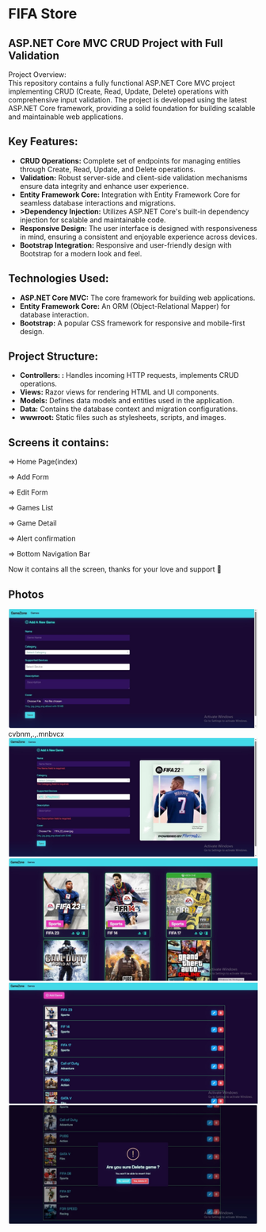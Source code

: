 # FIFA Store  

<h2>
ASP.NET Core MVC CRUD Project with Full Validation
</h2>
<p>
Project Overview:<br>
This repository contains a fully functional ASP.NET Core MVC project implementing CRUD (Create, Read, Update, Delete) operations with comprehensive input validation. The project is developed using the latest ASP.NET Core framework, providing a solid foundation for building scalable and maintainable web applications.
</p>

## Key Features:
<ul>
 <li> <strong> CRUD Operations:</strong> Complete set of endpoints for managing entities through Create, Read, Update, and Delete operations.</li>
<li><strong>Validation:</strong> Robust server-side and client-side validation mechanisms ensure data integrity and enhance user experience.</li>
<li><strong>Entity Framework Core:</strong> Integration with Entity Framework Core for seamless database interactions and migrations.</li>
 <li><strong>>Dependency Injection:</strong> Utilizes ASP.NET Core's built-in dependency injection for scalable and maintainable code.</li>
<li><strong>Responsive Design:</strong> The user interface is designed with responsiveness in mind, ensuring a consistent and enjoyable experience across devices.</li>
 <li><strong>Bootstrap Integration:</strong> Responsive and user-friendly design with Bootstrap for a modern look and feel.</li>
</ul>


## Technologies Used:
<ul>
 <li><strong>ASP.NET Core MVC:</strong> The core framework for building web applications.</li>
 <li><strong>Entity Framework Core:</strong> An ORM (Object-Relational Mapper) for database interaction.</li>
 <li><strong>Bootstrap:</strong> A popular CSS framework for responsive and mobile-first design.</li>
</ul>


## Project Structure:
<ul>
 <li><strong>Controllers: :</strong> Handles incoming HTTP requests, implements CRUD operations.</li>
 <li><strong>Views:</strong> Razor views for rendering HTML and UI components.</li>
 <li><strong>Models:</strong> Defines data models and entities used in the application.</li>
  <li><strong>Data:</strong> Contains the database context and migration configurations.</li>
  <li><strong>wwwroot:</strong> Static files such as stylesheets, scripts, and images.</li>
</ul>

## Screens it contains:

=> Home Page(index)

=> Add Form

=> Edit Form

=> Games List

=> Game Detail

=> Alert confirmation

=> Bottom Navigation Bar 

Now it contains all the screen, thanks for your love and support 🙏 

## Photos
![Preview](screens/SharedScrefenshot.jpg)
cvbnm,.,.mnbvcx
![Preview](screens/SharedScrejnshot.jpg)
![Preview](screens/SharedScreenshot.jpg)
![Preview](screens/SharedScreensho2t.jpg)
![Preview](screens/SharedScrelenshot.jpg)

